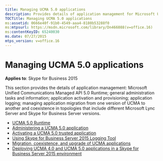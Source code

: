 ```yaml
---
title: Managing UCMA 5.0 applications
description: Provides details of application management for Microsoft Unified Communications Managed API 5.0 Runtime as it relates to Skype for Business 2015.
TOCTitle: Managing UCMA 5.0 applications
ms:assetid: 0666e40f-91b0-4549-aaa4-8180b53288f0
ms:mtpsurl: https://msdn.microsoft.com/library/Dn466088(v=office.16)
ms:contentKeyID: 65240030
ms.date: 07/27/2015
mtps_version: v=office.16
---
```


# Managing UCMA 5.0 applications

**Applies to**: Skype for Business 2015

This section provides the details of application management: Microsoft Unified Communications Managed API 5.0 Runtime; general administration tasks and information; application activation and provisioning; application logging; managing application migration from one version of UCMA to another and coexistence in topologies that include different Microsoft Lync Server and Skype for Business Server versions.

- [UCMA 5.0 Runtime](ucma-5-0-runtime.md)
- [Administering a UCMA 5.0 application](administering-a-ucma-5-0-application.md)
- [Activating a UCMA 5.0 trusted application](activating-a-ucma-5-0-trusted-application.md)
- [Using Skype for Business Server 2015 Logging Tool](using-skype-for-business-server-2015-logging-tool.md)
- [Migration, coexistence, and upgrade of UCMA applications](migration-coexistence-and-upgrade-of-ucma-applications.md)
- [Deploying UCMA 4.0 and UCMA 5.0 applications in a Skype for Business Server 2015 environment](deploying-ucma-4-0-and-ucma-5-0-applications-in-a-skype-for-business-server-2015-environment.md)


